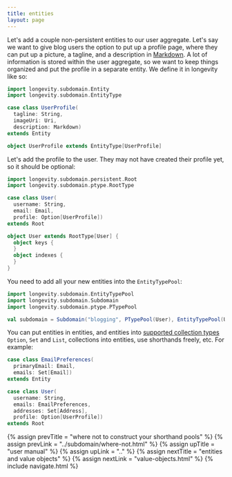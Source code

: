 ```yaml
---
title: entities
layout: page
---
```


Let's add a couple non-persistent entities to our user
aggregate. Let's say we want to give blog users the option to put up a
profile page, where they can put up a picture, a tagline, and a
description in [Markdown](https://en.wikipedia.org/wiki/Markdown). A
lot of information is stored within the user aggregate, so we want to
keep things organized and put the profile in a separate entity. We
define it in longevity like so:

```scala
import longevity.subdomain.Entity
import longevity.subdomain.EntityType

case class UserProfile(
  tagline: String,
  imageUri: Uri,
  description: Markdown)
extends Entity

object UserProfile extends EntityType[UserProfile]
```

Let's add the profile to the user. They may not have created their
profile yet, so it should be optional:

```scala
import longevity.subdomain.persistent.Root
import longevity.subdomain.ptype.RootType

case class User(
  username: String,
  email: Email,
  profile: Option[UserProfile])
extends Root

object User extends RootType[User] {
  object keys {
  }
  object indexes {
  }
}
```

You need to add all your new entities into the `EntityTypePool`:

```scala
import longevity.subdomain.EntityTypePool
import longevity.subdomain.Subdomain
import longevity.subdomain.ptype.PTypePool

val subdomain = Subdomain("blogging", PTypePool(User), EntityTypePool(UserProfile))
```

You can put entities in entities, and entities into [supported
collection types](collections.html) `Option`, `Set` and `List`,
collections into entities, use shorthands freely, etc. For example:

```scala
case class EmailPreferences(
  primaryEmail: Email,
  emails: Set[Email])
extends Entity

case class User(
  username: String,
  emails: EmailPreferences,
  addresses: Set[Address],
  profile: Option[UserProfile])
extends Root
```

{% assign prevTitle = "where not to construct your shorthand pools" %}
{% assign prevLink = "../subdomain/where-not.html" %}
{% assign upTitle = "user manual" %}
{% assign upLink = ".." %}
{% assign nextTitle = "entities and value objects" %}
{% assign nextLink = "value-objects.html" %}
{% include navigate.html %}

